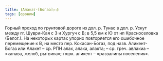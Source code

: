 ```yaml
---
title: ⦗Алакат-[Богаз]⒯⦘
tags: [ороним]
---
```


Горный проход по грунтовой дороге из дол. р. Тунас в дол. р. Ускут между гг.
Шуври-Кая с З и Хургуч с В; в 5,5 км к Ю от нп Красноселовка (Белог.). На
некоторых картах упорно повторяется его ошибочное перемещение к В, на место пер.
Кокасан-Богаз, под назв. Аликент-Богаз или Алакет – ср. РПН алак, алака, алакта;
– ср. греч. авлакиа – «канава, желоб, рытвина»; тюрк. аликент – «развалины
поселения».
